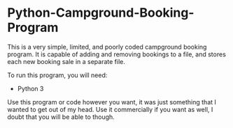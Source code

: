 # Python-Campground-Booking-Program

This is a very simple, limited, and poorly coded campground booking program. It is capable of adding and removing bookings to a file, and stores each new booking sale in a separate file.

To run this program, you will need:
 - Python 3

Use this program or code however you want, it was just something that I wanted to get out of my head. Use it commercially if you want as well, I doubt that you will be able to though.
